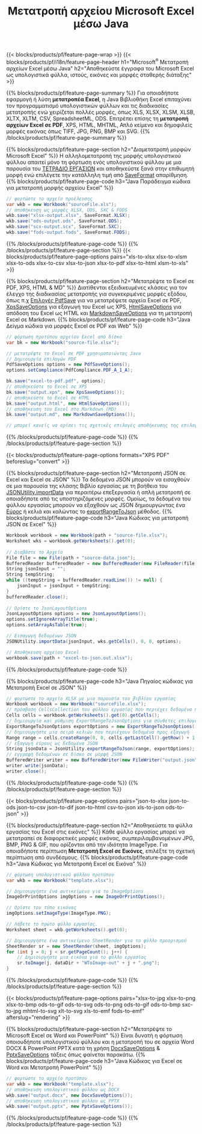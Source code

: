 ﻿---
title: Μετατροπή αρχείου Microsoft Excel μέσω Java 
url: /el/java/conversion/
description: Μετατρέψτε το Excel XLS, XLSX, ODS, CSV σε PDF, XPS, HTML, JPEG, HTML και πολλές άλλες δημοφιλείς μορφές με λίγες μόνο γραμμές κώδικα Java.
---
{{< blocks/products/pf/feature-page-wrap >}}
{{< blocks/products/pf/i18n/feature-page-header h1="Microsoft<sup>&reg;</sup> Μετατροπή αρχείων Excel μέσω Java" h2="Αποθηκεύστε έγγραφα του Microsoft Excel ως υπολογιστικά φύλλα, ιστούς, εικόνες και μορφές σταθερής διάταξης" >}}

{{% blocks/products/pf/feature-page-summary %}}
Για οποιαδήποτε εφαρμογή ή λύση **μετατροπέα Excel**, η Java Βιβλιοθήκη Excel επιταχύνει τον προγραμματισμό υπολογιστικών φύλλων και τις διαδικασίες μετατροπής ενώ χειρίζεται πολλές μορφές, όπως XLS, XLSX, XLSM, XLSB, XLTX, XLTM, CSV, SpreadsheetML, ODS. Επιτρέπει επίσης τη **μετατροπή αρχείων Excel σε PDF**, XPS, HTML, MHTML, Απλό κείμενο και δημοφιλείς μορφές εικόνας όπως TIFF, JPG, PNG, BMP και SVG.
{{% /blocks/products/pf/feature-page-summary %}}

{{% blocks/products/pf/feature-page-section h2="Διαμετατροπή μορφών Microsoft Excel" %}}
Η αλληλομετατροπή της μορφής υπολογιστικού φύλλου απαιτεί μόνο τη φόρτωση ενός υπολογιστικού φύλλου με μια παρουσία του [ΤΕΤΡΑΔΙΟ ΕΡΓΑΣΙΩΝ](https://reference.aspose.com/cells/java/com.aspose.cells/Workbook) και αποθηκεύστε ξανά στην επιθυμητή μορφή ενώ επιλέγετε την κατάλληλη τιμή από [SaveFormat](https://reference.aspose.com/cells/java/com.aspose.cells/SaveFormat) απαρίθμηση.
{{% blocks/products/pf/feature-page-code h3="Java Παράδειγμα κώδικα για μετατροπή μορφής αρχείου Excel" %}}

```cs
// φορτώστε το αρχείο προέλευσης
var wkb = new Workbook("sourceFile.xls");
// αποθήκευση ως μορφές XLSX, ODS, SXC & FODS
wkb.save("xlsx-output.xlsx", SaveFormat.XLSX);
wkb.save("ods-output.ods", SaveFormat.ODS);
wkb.save("scx-output.scx", SaveFormat.SXC);
wkb.save("fods-output.fods", SaveFormat.FODS);

```
{{% /blocks/products/pf/feature-page-code %}}
{{% /blocks/products/pf/feature-page-section %}}
{{< blocks/products/pf/feature-page-options pairs="xls-to-xlsx xlsx-to-xlsm xlsx-to-ods xlsx-to-csv xlsx-to-json xlsx-to-pdf xlsx-to-html xlsm-to-xls" >}}


{{% blocks/products/pf/feature-page-section h2="Μετατρέψτε το Excel σε PDF, XPS, HTML & MD" %}}
Διατίθενται εξειδικευμένες κλάσεις για τον έλεγχο της διαδικασίας μετατροπής για συγκεκριμένες μορφές εξόδου, όπως π.χ [Επιλογές PdfSave](https://reference.aspose.com/cells/java/com.aspose.cells/PdfSaveOptions) για να μετατρέψετε αρχεία Excel σε PDF, [XpsSaveOptions](https://reference.aspose.com/cells/java/com.aspose.cells/XpsSaveOptions) για εξαγωγή του Excel ως XPS, [HtmlSaveOptions](https://reference.aspose.com/cells/java/com.aspose.cells/HtmlSaveOptions) για απόδοση του Excel ως HTML και [MarkdownSaveOptions](https://reference.aspose.com/cells/java/com.aspose.cells/MarkdownSaveOptions) για τη μετατροπή Excel σε Markdown. 
{{% blocks/products/pf/feature-page-code h3="Java Δείγμα κώδικα για μορφές Excel σε PDF και Web" %}}

```cs
// φόρτωση προτύπου αρχείου Excel από δίσκο
var bk = new Workbook("source-file.xlsx");

// μετατρέψτε το Excel σε PDF χρησιμοποιώντας Java
// Δημιουργία επιλογών PDF
PdfSaveOptions options = new PdfSaveOptions();
options.setCompliance(PdfCompliance.PDF_A_1_A);

bk.save("excel-to-pdf.pdf", options);
// αποθηκεύστε το Excel σε XPS
bk.save("output.xps", new XpsSaveOptions());
// αποθηκεύστε το Excel σε HTML
bk.save("output.html", new HtmlSaveOptions());
// αποθήκευση του Excel στο Markdown (MD)
bk.save("output.md", new MarkdownSaveOptions());

// μπορεί κανείς να ορίσει τις σχετικές επιλογές αποθήκευσης της επιλογής του πριν από την αποθήκευση σε σχετική μορφή

```
{{% /blocks/products/pf/feature-page-code %}}
{{% /blocks/products/pf/feature-page-section %}}

{{< blocks/products/pf/feature-page-options formats="XPS PDF" beforeslug="convert" >}}

{{% blocks/products/pf/feature-page-section h2="Μετατροπή JSON σε Excel και Excel σε JSON" %}}
Τα δεδομένα JSON μπορούν να εισαχθούν σε μια παρουσία της κλάσης Βιβλίο εργασίας με τη βοήθεια του [JSONUtility.importData](https://reference.aspose.com/cells/java/com.aspose.cells/jsonutility#importData) για περαιτέρω επεξεργασία ή απλή μετατροπή σε οποιαδήποτε από τις υποστηριζόμενες μορφές. Ομοίως, τα δεδομένα του φύλλου εργασίας μπορούν να εξαχθούν ως JSON δημιουργώντας ένα [Εύρος](https://reference.aspose.com/cells/java/com.aspose.cells/range) ή κελιά και καλώντας το [exportRangeToJson](https://reference.aspose.com/cells/java/com.aspose.cells/jsonutility) μέθοδος.
{{% blocks/products/pf/feature-page-code h3="Java Κώδικας για μετατροπή JSON σε Excel" %}}
```cs
Workbook workbook = new Workbook(path + "source-file.xlsx");
Worksheet wks = workbook.getWorksheets().get(0);
		
// Διαβάστε το Αρχείο
File file = new File(path + "source-data.json");
BufferedReader bufferedReader = new BufferedReader(new FileReader(file));
String jsonInput = "";
String tempString;
while ((tempString = bufferedReader.readLine()) != null) {
	jsonInput = jsonInput + tempString; 
}
bufferedReader.close();
							
// Ορίστε το JsonLayoutOptions
JsonLayoutOptions options = new JsonLayoutOptions();
options.setIgnoreArrayTitle(true);
options.setArrayAsTable(true);

// Εισαγωγή δεδομένων JSON
JSONUtility.importData(jsonInput, wks.getCells(), 0, 0, options);

// Αποθήκευση αρχείου Excel
workbook.save(path + "excel-to-json.out.xlsx");

```
{{% /blocks/products/pf/feature-page-code %}}

{{% blocks/products/pf/feature-page-code h3="Java Πηγαίος κώδικας για Μετατροπή Excel σε JSON" %}}
```cs
// φορτώστε το αρχείο XLSX με μια παρουσία του βιβλίου εργασίας
Workbook workbook = new Workbook("sourceFile.xlsx");
// πρόσβαση CellsCollection του φύλλου εργασίας που περιέχει δεδομένα προς μετατροπή
Cells cells = workbook.getWorksheets().get(0).getCells();
// δημιουργία και ρύθμιση ExportRangeToJsonOptions για σύνθετες επιλογές
ExportRangeToJsonOptions exportOptions = new ExportRangeToJsonOptions();
// δημιουργήστε μια σειρά κελιών που περιέχουν δεδομένα προς εξαγωγή
Range range = cells.createRange(0, 0, cells.getLastCell().getRow() + 1, cells.getLastCell().getColumn() + 1);
// εξαγωγή εύρους ως δεδομένα JSON
String jsonData = JsonUtility.exportRangeToJson(range, exportOptions);
// εγγραφή δεδομένων σε δίσκο σε μορφή JSON
BufferedWriter writer = new BufferedWriter(new FileWriter("output.json"));
writer.write(jsonData);
writer.close();    

```
{{% /blocks/products/pf/feature-page-code %}}
{{% /blocks/products/pf/feature-page-section %}}

{{< blocks/products/pf/feature-page-options pairs="json-to-xlsx json-to-ods json-to-csv json-to-dif json-to-html csv-to-json xls-to-json ods-to-json" >}}

{{% blocks/products/pf/feature-page-section h2="Αποθηκεύστε τα φύλλα εργασίας του Excel στις εικόνες" %}}
Κάθε φύλλο εργασίας μπορεί να μετατραπεί σε διαφορετικές μορφές εικόνας, συμπεριλαμβανομένων JPG, BMP, PNG & GIF, που ορίζονται από την ιδιότητα ImageType. Για οποιαδήποτε περίπτωση **Μετατροπή Excel σε Εικόνες**, επιλέξτε τη σχετική περίπτωση από συνδέσμους.
{{% blocks/products/pf/feature-page-code h3="Java Κώδικας για Μετατροπή Excel σε Εικόνα" %}}
```cs
// φόρτωση υπολογιστικού φύλλου προτύπου
var wkb = new Workbook("template.xlsx");

// Δημιουργήστε ένα αντικείμενο για το ImageOptions
ImageOrPrintOptions imgOptions = new ImageOrPrintOptions();

// Ορίστε τον τύπο εικόνας
imgOptions.setImageType(ImageType.PNG);

// Λάβετε το πρώτο φύλλο εργασίας.
Worksheet sheet = wkb.getWorksheets().get(0);

// Δημιουργήστε ένα αντικείμενο SheetRender για το φύλλο προορισμού
SheetRender sr = new SheetRender(sheet, imgOptions);
for (int j = 0; j < sr.getPageCount(); j++) {
	// Δημιουργήστε μια εικόνα για το φύλλο εργασίας
	sr.toImage(j, dataDir + "WToImage-out" + j + ".png");
}

```
{{% /blocks/products/pf/feature-page-code %}}
{{% /blocks/products/pf/feature-page-section %}}

{{< blocks/products/pf/feature-page-options pairs="xlsx-to-jpg xlsx-to-png xlsx-to-bmp ods-to-gif ods-to-svg ods-to-png ods-to-gif ods-to-bmp sxc-to-jpg mhtml-to-svg xlt-to-svg xls-to-emf fods-to-emf" afterslug="rendering" >}}

{{% blocks/products/pf/feature-page-section h2="Μετατρέψτε το Microsoft Excel σε Word και PowerPoint" %}}
Είναι δυνατή η φόρτωση οποιουδήποτε υπολογιστικού φύλλου και η μετατροπή του σε αρχεία Word DOCX & PowerPoint PPTX κατά τη χρήση [DocxSaveOptions](https://reference.aspose.com/cells/java/com.aspose.cells/DocxSaveOptions) & [PptxSaveOptions](https://reference.aspose.com/cells/java/com.aspose.cells/PptxSaveOptions) τάξεις όπως φαίνεται παρακάτω.
{{% blocks/products/pf/feature-page-code h3="Java Κώδικας για Excel σε Word και Μετατροπή PowerPoint" %}}
```cs
// φορτώστε το αρχείο προτύπου
var wkb = new Workbook("template.xlsx");
// αποθήκευση υπολογιστικού φύλλου ως DOCX
wkb.save("output.docx", new DocxSaveOptions());
// αποθήκευση υπολογιστικού φύλλου ως PPTX
wkb.save("output.pptx", new PptxSaveOptions());

```
{{% /blocks/products/pf/feature-page-code %}}
{{% /blocks/products/pf/feature-page-section %}}